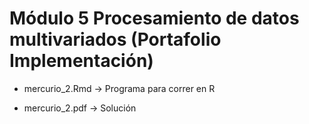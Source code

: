# Módulo 5 Procesamiento de datos multivariados (Portafolio Implementación)

- mercurio_2.Rmd &rarr; Programa para correr en R

- mercurio_2.pdf &rarr; Solución

